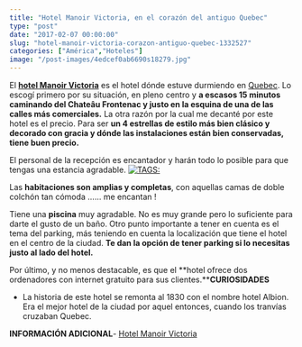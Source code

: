 ```yaml
---
title: "Hotel Manoir Victoria, en el corazón del antiguo Quebec"
type: "post"
date: "2017-02-07 00:00:00"
slug: "hotel-manoir-victoria-corazon-antiguo-quebec-1332527"
categories: ["América","Hoteles"]
image: "/post-images/4edcef0ab6690s18279.jpg"
---
```


   
  
El [**hotel Manoir Victoria**](http://www.booking.com/hotel/ca/manoir-victoria-quebec-city.html?aid=1294466&no_rooms=1&group_adults=1) es el hotel dónde estuve durmiendo en [Quebec](http://www.missviajes.com/quebec-capital-quebecoise-20146). Lo escogí primero por su situación, en pleno centro y **a escasos 15 minutos caminando del Chateâu Frontenac y justo en la esquina de una de las calles más comerciales.** La otra razón por la cual me decanté por este hotel es el precio. Para ser **un 4 estrellas de estilo más bien clásico y decorado con gracia y dónde las instalaciones están bien conservadas, tiene buen precio.**  
  
El personal de la recepción es encantador y harán todo lo posible para que tengas una estancia agradable. [![ TAGS:](/post-images/4edcef0ab6690s18279.jpg "habitación hotel Manoir Victoria")](/post-images/4edcef0ab6690s18279.jpg)  
  
Las **habitaciones son amplias y completas**, con aquellas camas de doble colchón tan cómoda ...... me encantan !  
  
Tiene una **piscina** muy agradable. No es muy grande pero lo suficiente para darte el gusto de un baño. Otro punto importante a tener en cuenta es el tema del parking, más teniendo en cuenta la localización que tiene el hotel en el centro de la ciudad. **Te dan la opción de tener parking si lo necesitas justo al lado del hotel.**  
  
Por último, y no menos destacable, es que el **hotel ofrece dos ordenadores con internet gratuito para sus clientes.****CURIOSIDADES**

- La historia de este hotel se remonta al 1830 con el nombre hotel Albion. Era el mejor hotel de la ciudad por aquel entonces, cuando los tranvías cruzaban Quebec.

**INFORMACIÓN ADICIONAL**- [Hotel Manoir Victoria](http://www.booking.com/hotel/ca/manoir-victoria-quebec-city.html?aid=1294466&no_rooms=1&group_adults=1)